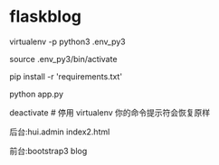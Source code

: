 # flaskblog

virtualenv -p python3 .env_py3

source .env_py3/bin/activate

pip install -r 'requirements.txt'

python app.py

deactivate  # 停用 virtualenv 你的命令提示符会恢复原样

后台:hui.admin index2.html

前台:bootstrap3 blog